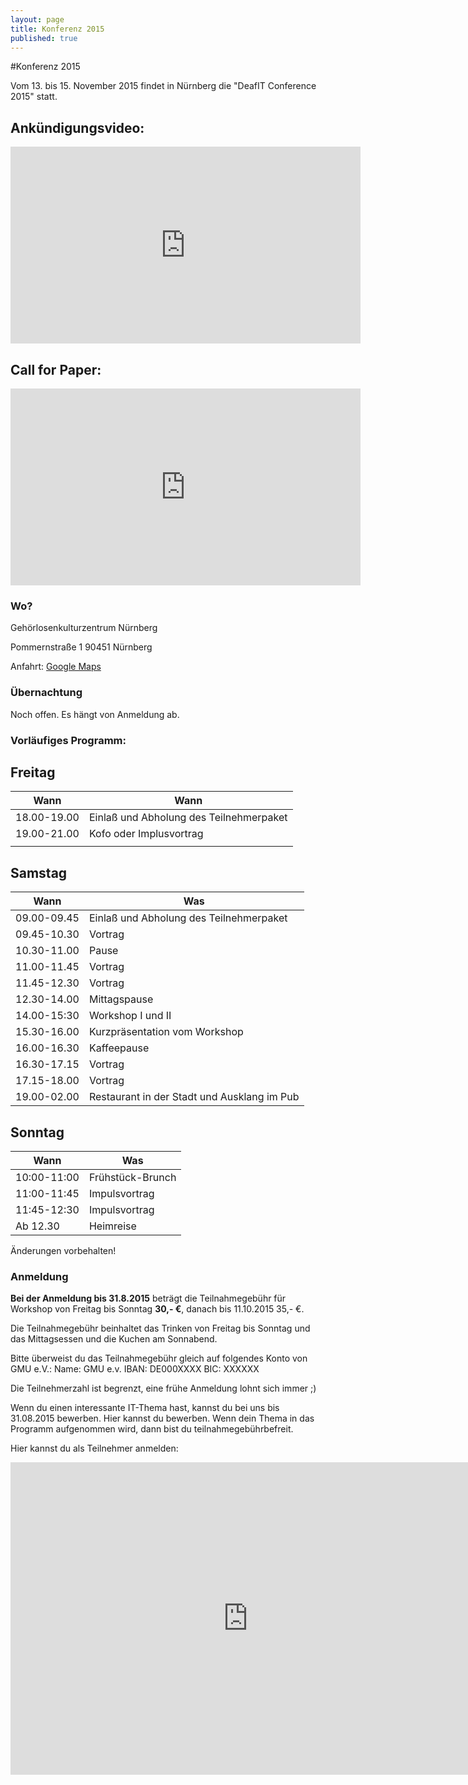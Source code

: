 ```yaml
---
layout: page
title: Konferenz 2015
published: true
---
```



#Konferenz 2015

Vom 13. bis 15. November 2015 findet in Nürnberg die "DeafIT Conference 2015" statt.

## Ankündigungsvideo:
<iframe width="560" height="315" src="https://www.youtube.com/embed/IgYucwI3lWE" frameborder="0" cc_load_policy="1"></iframe>

## Call for Paper:
<iframe width="560" height="315" src="https://www.youtube.com/embed/QNDi-0RWkl4" frameborder="0" cc_load_policy="1"></iframe>

### Wo?

Gehörlosenkulturzentrum Nürnberg

Pommernstraße 1
90451 Nürnberg

Anfahrt: [Google Maps](https://goo.gl/maps/jhK1N)

### Übernachtung
Noch offen. Es hängt von Anmeldung ab.

### Vorläufiges Programm:

## Freitag
| Wann        	| Wann                                    	|
|-------------	|-----------------------------------------	|
| 18.00-19.00 	| Einlaß und Abholung des Teilnehmerpaket 	|   	
| 19.00-21.00 	| Kofo oder Implusvortrag                 	|   	
|             	|                                         	|   	

## Samstag
|  Wann   |  Was   |
|---	|---	|
|09.00-09.45 | Einlaß und Abholung des Teilnehmerpaket|
|09.45-10.30 | Vortrag|
|10.30-11.00 | Pause|
|11.00-11.45 | Vortrag|
|11.45-12.30 | Vortrag|
|12.30-14.00 | Mittagspause|
|14.00-15:30 | Workshop I und II|
|15.30-16.00 | Kurzpräsentation vom Workshop|
|16.00-16.30 | Kaffeepause|
|16.30-17.15 | Vortrag|
|17.15-18.00 | Vortrag |
|19.00-02.00 | Restaurant in der Stadt und Ausklang im Pub|

## Sonntag
|  Wann   |  Was   |
|---	|---	|
|10:00-11:00 |	Frühstück-Brunch |
|11:00-11:45 |	Impulsvortrag |
|11:45-12:30 |	Impulsvortrag |
|Ab 12.30 |    Heimreise |

Änderungen vorbehalten! 

### Anmeldung

**Bei der Anmeldung bis 31.8.2015** beträgt die Teilnahmegebühr für Workshop von Freitag bis Sonntag **30,- €**, danach bis 11.10.2015 35,- €.

Die Teilnahmegebühr beinhaltet das Trinken von Freitag bis Sonntag und das Mittagsessen und die Kuchen am Sonnabend.

Bitte überweist du das Teilnahmegebühr gleich auf folgendes Konto von GMU e.V.:
Name: GMU e.v.
IBAN: DE000XXXX
BIC: XXXXXX

Die Teilnehmerzahl ist begrenzt, eine frühe Anmeldung lohnt sich immer ;)

Wenn du einen interessante IT-Thema hast, kannst du bei uns bis 31.08.2015 bewerben. Hier kannst du bewerben. Wenn dein Thema in das Programm aufgenommen wird, dann bist du teilnahmegebührbefreit.


Hier kannst du als Teilnehmer anmelden:

<iframe src="https://docs.google.com/forms/d/1rxgoNDV2voOZ6KK5ZJg_vE5tbF1CtOh95RFRYANarYY/viewform?embedded=true" width="760" height="500" frameborder="0" marginheight="0" marginwidth="0"></iframe>


